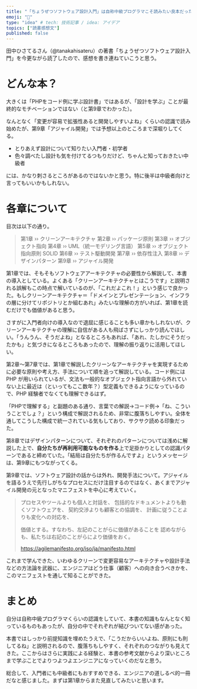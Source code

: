 ```yaml
---
title: "「ちょうぜつソフトウェア設計入門」は自称中級プログラマこそ読みたい良本だった"
emoji: "👧"
type: "idea" # tech: 技術記事 / idea: アイデア
topics: ["読書感想文"]
published: false
---
```


田中ひさてるさん（@tanakahisateru）の著書「ちょうぜつソフトウェア設計入門」を今更ながら読了したので、感想を書き連ねていこうと思う。

# どんな本？

大きくは「PHPをコード例に学ぶ設計書」ではあるが、「設計を学ぶ」ことが最終的なモチベーションではない（と第9章でわかった）。

なんとなく「変更が容易で拡張性あると開発しやすいよね」くらいの認識で読み始めたが、第9章「アジャイル開発」では予想以上のところまで深堀りしてくる。

- とりあえず設計について知りたい入門者・初学者
- 色々調べたし設計も気を付けてるつもりだけど、ちゃんと知っておきたい中級者

には、かなり刺さるところがあるのではないかと思う。特に後半は中級者向けと言ってもいいかもしれない。

# 各章について

目次は以下の通り。

> 第1章 ›› クリーンアーキテクチャ
> 第2章 ›› パッケージ原則
> 第3章 ›› オブジェクト指向
> 第4章 ›› UML（統一モデリング言語）
> 第5章 ›› オブジェクト指向原則 SOLID
> 第6章 ›› テスト駆動開発
> 第7章 ›› 依存性注入
> 第8章 ›› デザインパターン
> 第9章 ›› アジャイル開発

第1章では、そもそもソフトウェアアーキテクチャの必要性から解説して、本書の導入としている。よくある「クリーンアーキテクチャとはこうです」と説明される誤解もこの時点で解いているのが、「これだよこれ！」という感じで良かった。もしクリーンアーキテクチャ＝「ドメインとプレゼンテーション、インフラの層に分けてリポジトリとか組むあれ」みたいな理解の方がいれば、第1章を読むだけでも価値があると思う。

さすがに入門者向けの導入なので退屈に感じることも多い章かもしれないが、クリーンアーキテクチャの理解に自信がある人も飛ばさずにしっかり読んでほしい。「うんうん、そうだよね」となるところもあれば、「あれ、たしかにそうだったかも」と気づきになるところもあったので、理解の振り返りに活用してほしい。

第2章～第7章では、第1章で解説したクリーンなアーキテクチャを実現するために必要な原則や考え方、手法について順を追って解説している。コード例には PHP が用いられているが、文法も一般的なオブジェクト指向言語から外れていない上に最近は（といってもここ数年？）型定義もできるようになっているので、PHP 経験者でなくても理解できるはず。

「PHPで理解する」と副題のある通り、言葉での解説→コード例→「ね、こういうことでしょ？」という構成で解説されるため、非常に腹落ちしやすい。全体を通してこうした構成で統一されている気もしており、サクサク読める印象だった。

第8章ではデザインパターンについて、それぞれのパターンについては浅めに解説した上で、**自分たちが再利用可能なものを作る**上で足掛かりとしての認識パターンであると締めていた。「結局は自分たちが作るんですよ」というメッセージは、第9章にもつながってくる。

第9章では、ソフトウェア設計の話からは外れ、開発手法について。アジャイルを語るうえで先行しがちなプロセスにだけ注目するのではなく、あくまでアジャイル開発の元となったマニフェストを中心に考えていく。

> プロセスやツールよりも個人と対話を、
> 包括的なドキュメントよりも動くソフトウェアを、
> 契約交渉よりも顧客との協調を、
> 計画に従うことよりも変化への対応を、
> 
> 価値とする。すなわち、左記のことがらに価値があることを
> 認めながらも、私たちは右記のことがらにより価値をおく。
>
> https://agilemanifesto.org/iso/ja/manifesto.html

これまで学んできた、いわゆるクリーンで変更容易なアーキテクチャや設計手法などの方法論を武器に、エンジニアはどう仕事（顧客）への向き合うべきかを、このマニフェストを通して知ることができた。

# まとめ

自分は自称中級プログラマくらいの認識をしていて、本書の知識もなんとなく知っているものもあったが、自分の中でそれぞれが結びついてない感があった。

本書ではしっかり前提知識を埋めたうえで、「こうだからいいよね、原則にも則してるね」と説明されるので、腹落ちもしやすく、それぞれのつながりも見えてきた。ここからはさらに実践による経験と、本書の参考文献からより深いところまで学ぶことでよりつよつよエンジニアになっていくのだなと思う。

総合して、入門者にも中級者にもおすすめできる、エンジニアの道しるべ的一冊だなと感じました。まずは第1章からまた見直してみたいと思います。
